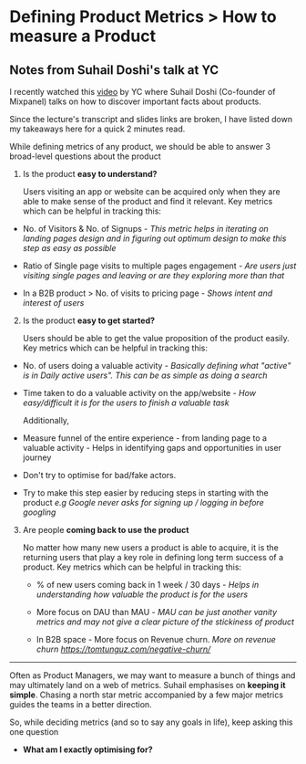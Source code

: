 # Defining Product Metrics > How to measure a Product

## Notes from Suhail Doshi's talk at YC

I recently watched this [video](https://www.youtube.com/watch?v=MABmQhOlmJA) by YC where Suhail Doshi (Co-founder of Mixpanel) talks on how to discover important facts about products.

Since the lecture's transcript and slides links are broken, 
I have listed down my takeaways here for a quick 2 minutes read.


While defining metrics of any product, we should be able to answer 3 broad-level questions
about the product

1. Is the product **easy to understand?**

    Users visiting an app or website can be acquired only when they are able to make sense of the product
and find it relevant.
     Key metrics which can be helpful in tracking this:

- No. of Visitors & No. of Signups -  *This metric helps in iterating on landing pages design and in figuring out optimum design to make this step as easy as possible*

- Ratio of Single page visits to multiple pages engagement  - *Are users just visiting single pages and leaving or are they exploring more than that*

- In a B2B product > No. of visits to pricing page - *Shows intent and interest of users*

2. Is the product **easy to get started?**

     Users should be able to get the value proposition of the product easily.
     Key metrics which can be helpful in tracking this:

- No. of users doing a valuable activity - *Basically defining what "active" is in Daily active users". This can be as simple as doing a search*

- Time taken to do a valuable activity on the app/website - *How easy/difficult it is for the users to finish a valuable task*

     Additionally, 

- Measure funnel of the entire experience - from landing page to a valuable activity - Helps in identifying gaps and opportunities in user journey

-  Don't try to optimise for bad/fake actors.

- Try to make this step easier by reducing steps in starting with the product *e.g Google never asks for signing up / logging in before googling*

3. Are people **coming back to use the product** 


     No matter how many new users a product is able to acquire, it is the returning users that play a key role in defining long term success of a product.
     Key metrics which can be helpful in tracking this:

   - % of new users coming back in 1 week / 30 days - *Helps in understanding how valuable the product is for the users*

   - More focus on DAU than MAU - *MAU can be just another vanity metrics and may not give a clear picture of the stickiness of product*

   - In B2B space - More focus on Revenue churn.  *More on revenue churn  https://tomtunguz.com/negative-churn/*

---


Often as Product Managers, we may want to measure a bunch of things and may ultimately land on a web of metrics. Suhail emphasises on **keeping it simple**. Chasing a north star metric accompanied by a few major metrics guides the teams in a better direction.


So, while deciding metrics (and so to say any goals in life), keep asking this one question

- **What am I exactly optimising for?**